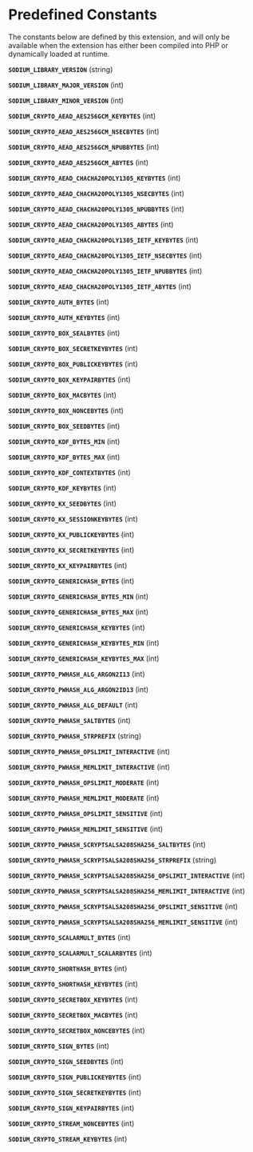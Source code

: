 Predefined Constants
====================

The constants below are defined by this extension, and will only be
available when the extension has either been compiled into PHP or
dynamically loaded at runtime.

**`SODIUM_LIBRARY_VERSION`** (<span class="type">string</span>)  
<span class="simpara"> </span>

**`SODIUM_LIBRARY_MAJOR_VERSION`** (<span class="type">int</span>)  
<span class="simpara"> </span>

**`SODIUM_LIBRARY_MINOR_VERSION`** (<span class="type">int</span>)  
<span class="simpara"> </span>

**`SODIUM_CRYPTO_AEAD_AES256GCM_KEYBYTES`** (<span class="type">int</span>)  
<span class="simpara"> </span>

**`SODIUM_CRYPTO_AEAD_AES256GCM_NSECBYTES`** (<span class="type">int</span>)  
<span class="simpara"> </span>

**`SODIUM_CRYPTO_AEAD_AES256GCM_NPUBBYTES`** (<span class="type">int</span>)  
<span class="simpara"> </span>

**`SODIUM_CRYPTO_AEAD_AES256GCM_ABYTES`** (<span class="type">int</span>)  
<span class="simpara"> </span>

**`SODIUM_CRYPTO_AEAD_CHACHA20POLY1305_KEYBYTES`** (<span class="type">int</span>)  
<span class="simpara"> </span>

**`SODIUM_CRYPTO_AEAD_CHACHA20POLY1305_NSECBYTES`** (<span class="type">int</span>)  
<span class="simpara"> </span>

**`SODIUM_CRYPTO_AEAD_CHACHA20POLY1305_NPUBBYTES`** (<span class="type">int</span>)  
<span class="simpara"> </span>

**`SODIUM_CRYPTO_AEAD_CHACHA20POLY1305_ABYTES`** (<span class="type">int</span>)  
<span class="simpara"> </span>

**`SODIUM_CRYPTO_AEAD_CHACHA20POLY1305_IETF_KEYBYTES`** (<span class="type">int</span>)  
<span class="simpara"> </span>

**`SODIUM_CRYPTO_AEAD_CHACHA20POLY1305_IETF_NSECBYTES`** (<span class="type">int</span>)  
<span class="simpara"> </span>

**`SODIUM_CRYPTO_AEAD_CHACHA20POLY1305_IETF_NPUBBYTES`** (<span class="type">int</span>)  
<span class="simpara"> </span>

**`SODIUM_CRYPTO_AEAD_CHACHA20POLY1305_IETF_ABYTES`** (<span class="type">int</span>)  
<span class="simpara"> </span>

**`SODIUM_CRYPTO_AUTH_BYTES`** (<span class="type">int</span>)  
<span class="simpara"> </span>

**`SODIUM_CRYPTO_AUTH_KEYBYTES`** (<span class="type">int</span>)  
<span class="simpara"> </span>

**`SODIUM_CRYPTO_BOX_SEALBYTES`** (<span class="type">int</span>)  
<span class="simpara"> </span>

**`SODIUM_CRYPTO_BOX_SECRETKEYBYTES`** (<span class="type">int</span>)  
<span class="simpara"> </span>

**`SODIUM_CRYPTO_BOX_PUBLICKEYBYTES`** (<span class="type">int</span>)  
<span class="simpara"> </span>

**`SODIUM_CRYPTO_BOX_KEYPAIRBYTES`** (<span class="type">int</span>)  
<span class="simpara"> </span>

**`SODIUM_CRYPTO_BOX_MACBYTES`** (<span class="type">int</span>)  
<span class="simpara"> </span>

**`SODIUM_CRYPTO_BOX_NONCEBYTES`** (<span class="type">int</span>)  
<span class="simpara"> </span>

**`SODIUM_CRYPTO_BOX_SEEDBYTES`** (<span class="type">int</span>)  
<span class="simpara"> </span>

**`SODIUM_CRYPTO_KDF_BYTES_MIN`** (<span class="type">int</span>)  
<span class="simpara"> </span>

**`SODIUM_CRYPTO_KDF_BYTES_MAX`** (<span class="type">int</span>)  
<span class="simpara"> </span>

**`SODIUM_CRYPTO_KDF_CONTEXTBYTES`** (<span class="type">int</span>)  
<span class="simpara"> </span>

**`SODIUM_CRYPTO_KDF_KEYBYTES`** (<span class="type">int</span>)  
<span class="simpara"> </span>

**`SODIUM_CRYPTO_KX_SEEDBYTES`** (<span class="type">int</span>)  
<span class="simpara"> </span>

**`SODIUM_CRYPTO_KX_SESSIONKEYBYTES`** (<span class="type">int</span>)  
<span class="simpara"> </span>

**`SODIUM_CRYPTO_KX_PUBLICKEYBYTES`** (<span class="type">int</span>)  
<span class="simpara"> </span>

**`SODIUM_CRYPTO_KX_SECRETKEYBYTES`** (<span class="type">int</span>)  
<span class="simpara"> </span>

**`SODIUM_CRYPTO_KX_KEYPAIRBYTES`** (<span class="type">int</span>)  
<span class="simpara"> </span>

**`SODIUM_CRYPTO_GENERICHASH_BYTES`** (<span class="type">int</span>)  
<span class="simpara"> </span>

**`SODIUM_CRYPTO_GENERICHASH_BYTES_MIN`** (<span class="type">int</span>)  
<span class="simpara"> </span>

**`SODIUM_CRYPTO_GENERICHASH_BYTES_MAX`** (<span class="type">int</span>)  
<span class="simpara"> </span>

**`SODIUM_CRYPTO_GENERICHASH_KEYBYTES`** (<span class="type">int</span>)  
<span class="simpara"> </span>

**`SODIUM_CRYPTO_GENERICHASH_KEYBYTES_MIN`** (<span class="type">int</span>)  
<span class="simpara"> </span>

**`SODIUM_CRYPTO_GENERICHASH_KEYBYTES_MAX`** (<span class="type">int</span>)  
<span class="simpara"> </span>

**`SODIUM_CRYPTO_PWHASH_ALG_ARGON2I13`** (<span class="type">int</span>)  
<span class="simpara"> </span>

**`SODIUM_CRYPTO_PWHASH_ALG_ARGON2ID13`** (<span class="type">int</span>)  
<span class="simpara"> </span>

**`SODIUM_CRYPTO_PWHASH_ALG_DEFAULT`** (<span class="type">int</span>)  
<span class="simpara"> </span>

**`SODIUM_CRYPTO_PWHASH_SALTBYTES`** (<span class="type">int</span>)  
<span class="simpara"> </span>

**`SODIUM_CRYPTO_PWHASH_STRPREFIX`** (<span class="type">string</span>)  
<span class="simpara"> </span>

**`SODIUM_CRYPTO_PWHASH_OPSLIMIT_INTERACTIVE`** (<span class="type">int</span>)  
<span class="simpara"> </span>

**`SODIUM_CRYPTO_PWHASH_MEMLIMIT_INTERACTIVE`** (<span class="type">int</span>)  
<span class="simpara"> </span>

**`SODIUM_CRYPTO_PWHASH_OPSLIMIT_MODERATE`** (<span class="type">int</span>)  
<span class="simpara"> </span>

**`SODIUM_CRYPTO_PWHASH_MEMLIMIT_MODERATE`** (<span class="type">int</span>)  
<span class="simpara"> </span>

**`SODIUM_CRYPTO_PWHASH_OPSLIMIT_SENSITIVE`** (<span class="type">int</span>)  
<span class="simpara"> </span>

**`SODIUM_CRYPTO_PWHASH_MEMLIMIT_SENSITIVE`** (<span class="type">int</span>)  
<span class="simpara"> </span>

**`SODIUM_CRYPTO_PWHASH_SCRYPTSALSA208SHA256_SALTBYTES`** (<span class="type">int</span>)  
<span class="simpara"> </span>

**`SODIUM_CRYPTO_PWHASH_SCRYPTSALSA208SHA256_STRPREFIX`** (<span class="type">string</span>)  
<span class="simpara"> </span>

**`SODIUM_CRYPTO_PWHASH_SCRYPTSALSA208SHA256_OPSLIMIT_INTERACTIVE`** (<span class="type">int</span>)  
<span class="simpara"> </span>

**`SODIUM_CRYPTO_PWHASH_SCRYPTSALSA208SHA256_MEMLIMIT_INTERACTIVE`** (<span class="type">int</span>)  
<span class="simpara"> </span>

**`SODIUM_CRYPTO_PWHASH_SCRYPTSALSA208SHA256_OPSLIMIT_SENSITIVE`** (<span class="type">int</span>)  
<span class="simpara"> </span>

**`SODIUM_CRYPTO_PWHASH_SCRYPTSALSA208SHA256_MEMLIMIT_SENSITIVE`** (<span class="type">int</span>)  
<span class="simpara"> </span>

**`SODIUM_CRYPTO_SCALARMULT_BYTES`** (<span class="type">int</span>)  
<span class="simpara"> </span>

**`SODIUM_CRYPTO_SCALARMULT_SCALARBYTES`** (<span class="type">int</span>)  
<span class="simpara"> </span>

**`SODIUM_CRYPTO_SHORTHASH_BYTES`** (<span class="type">int</span>)  
<span class="simpara"> </span>

**`SODIUM_CRYPTO_SHORTHASH_KEYBYTES`** (<span class="type">int</span>)  
<span class="simpara"> </span>

**`SODIUM_CRYPTO_SECRETBOX_KEYBYTES`** (<span class="type">int</span>)  
<span class="simpara"> </span>

**`SODIUM_CRYPTO_SECRETBOX_MACBYTES`** (<span class="type">int</span>)  
<span class="simpara"> </span>

**`SODIUM_CRYPTO_SECRETBOX_NONCEBYTES`** (<span class="type">int</span>)  
<span class="simpara"> </span>

**`SODIUM_CRYPTO_SIGN_BYTES`** (<span class="type">int</span>)  
<span class="simpara"> </span>

**`SODIUM_CRYPTO_SIGN_SEEDBYTES`** (<span class="type">int</span>)  
<span class="simpara"> </span>

**`SODIUM_CRYPTO_SIGN_PUBLICKEYBYTES`** (<span class="type">int</span>)  
<span class="simpara"> </span>

**`SODIUM_CRYPTO_SIGN_SECRETKEYBYTES`** (<span class="type">int</span>)  
<span class="simpara"> </span>

**`SODIUM_CRYPTO_SIGN_KEYPAIRBYTES`** (<span class="type">int</span>)  
<span class="simpara"> </span>

**`SODIUM_CRYPTO_STREAM_NONCEBYTES`** (<span class="type">int</span>)  
<span class="simpara"> </span>

**`SODIUM_CRYPTO_STREAM_KEYBYTES`** (<span class="type">int</span>)  
<span class="simpara"> </span>
